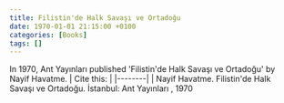 ```yaml
---
title: Filistin'de Halk Savaşı ve Ortadoğu
date: 1970-01-01 21:15:00 +0100
categories: [Books]
tags: []
---
```




In 1970, Ant Yayınları  published 'Filistin'de Halk Savaşı ve Ortadoğu' by Nayif Havatme.
| Cite this:   |
|--------|
| Nayif Havatme. Filistin'de Halk Savaşı ve Ortadoğu. İstanbul: Ant Yayınları , 1970

 